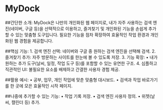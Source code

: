# MyDock
##간단한 소개:
MyDock은 나만의 개인화된 웹 페이지로, 내가 자주 사용하는 검색 엔진(네이버, 구글 등)을 선택적으로 이용하고, 즐겨찾기 및 개인화된 기능을 손쉽게 추가할 수 있는 맞춤형 도구입니다.
필요한 기능을 점차 확장하여 효율적인 작업 환경과 개인화된 웹 경험을 제공합니다.

##핵심 기능:
	1.	검색 엔진 선택: 네이버와 구글 중 원하는 검색 엔진을 선택해 검색.
	2.	즐겨찾기 추가: 자주 방문하는 사이트를 한눈에 볼 수 있도록 저장.
	3.	기능 확장:
	•	내가 원하는 추가 도구(날씨, 일정, 작업 도구 등)를 포함할 수 있는 유연한 구조.
	4.	심플하고 직관적인 UI: 불필요한 요소를 배제하고 간결한 사용자 경험 제공.


 ##활용 예시:
	•	공부, 업무, 개인 작업에 맞춘 맞춤형 대시보드.
	•	검색과 작업 바로가기를 한 곳에 모은 효율적인 시작 페이지.


##나중에 추가할 수 있는 기능:
	•	작업 기록 저장.
	•	검색 엔진 사용자 정의.
	•	위젯(날씨, 캘린더 등) 추가.

